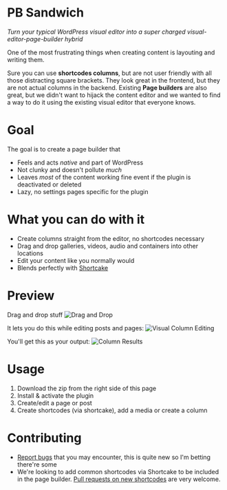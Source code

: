# PB Sandwich
*Turn your typical WordPress visual editor into a super charged visual-editor-page-builder hybrid*

One of the most frustrating things when creating content is layouting and writing them.

Sure you can use **shortcodes columns**, but are not user friendly with all those distracting square brackets. They look great in the frontend, but they are not actual columns in the backend. Existing **Page builders** are also great, but we didn't want to hijack the content editor and we wanted to find a way to do it using the existing visual editor that everyone knows.

# Goal

The goal is to create a page builder that
* Feels and acts *native* and part of WordPress
* Not clunky and doesn't pollute *much*
* Leaves *most* of the content working fine event if the plugin is deactivated or deleted
* Lazy, no settings pages specific for the plugin

# What you can do with it

* Create columns straight from the editor, no shortcodes necessary
* Drag and drop galleries, videos, audio and containers into other locations
* Edit your content like you normally would
* Blends perfectly with [Shortcake](https://github.com/fusioneng/Shortcake)

# Preview

Drag and drop stuff
![Drag and Drop](https://raw.githubusercontent.com/gambitph/Page-Builder-Sandwich/master/preview/drag-and-drop.jpg)

It lets you do this while editing posts and pages:
![Visual Column Editing](https://raw.githubusercontent.com/gambitph/Page-Builder-Sandwich/master/preview/visual-editor.jpg)

You'll get this as your output:
![Column Results](https://raw.githubusercontent.com/gambitph/Page-Builder-Sandwich/master/preview/frontend.jpg)

# Usage

1. Download the zip from the right side of this page
2. Install & activate the plugin
3. Create/edit a page or post
4. Create shortcodes (via shortcake), add a media or create a column

# Contributing

* [Report bugs](https://github.com/gambitph/Page-Builder-Sandwich/issues) that you may encounter, this is quite new so I'm betting there're some
* We're looking to add common shortcodes via Shortcake to be included in the page builder. [Pull requests on new shortcodes](https://github.com/gambitph/Page-Builder-Sandwich/pulls) are very welcome.
